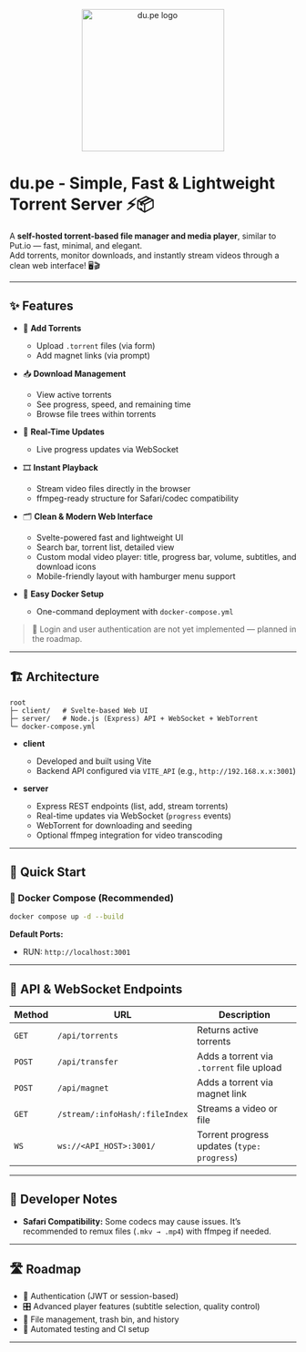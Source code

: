 <p align="center">
  <img src="https://images2.imgbox.com/61/17/YLrfUgAj_o.jpeg" alt="du.pe logo" width="250" height="250" />
</p>

# du.pe - Simple, Fast & Lightweight Torrent Server ⚡📦

A **self-hosted torrent-based file manager and media player**, similar to Put.io — fast, minimal, and elegant.  
Add torrents, monitor downloads, and instantly stream videos through a clean web interface! 🖥️🎬

---

## ✨ Features

- 🧲 **Add Torrents**  
  - Upload `.torrent` files (via form)  
  - Add magnet links (via prompt)

- 📥 **Download Management**  
  - View active torrents  
  - See progress, speed, and remaining time  
  - Browse file trees within torrents

- 🔴 **Real-Time Updates**  
  - Live progress updates via WebSocket

- 🎞️ **Instant Playback**  
  - Stream video files directly in the browser  
  - ffmpeg-ready structure for Safari/codec compatibility

- 🗂️ **Clean & Modern Web Interface**  
  - Svelte-powered fast and lightweight UI  
  - Search bar, torrent list, detailed view  
  - Custom modal video player: title, progress bar, volume, subtitles, and download icons  
  - Mobile-friendly layout with hamburger menu support

- 🐳 **Easy Docker Setup**  
  - One-command deployment with `docker-compose.yml`

> 📝 Login and user authentication are not yet implemented — planned in the roadmap.

---

## 🏗️ Architecture

```
root
├─ client/   # Svelte-based Web UI
├─ server/   # Node.js (Express) API + WebSocket + WebTorrent
└─ docker-compose.yml
```

- **client**  
  - Developed and built using Vite  
  - Backend API configured via `VITE_API` (e.g., `http://192.168.x.x:3001`)

- **server**  
  - Express REST endpoints (list, add, stream torrents)  
  - Real-time updates via WebSocket (`progress` events)  
  - WebTorrent for downloading and seeding  
  - Optional ffmpeg integration for video transcoding

---

## 🚀 Quick Start

### 🐳 Docker Compose (Recommended)
```bash
docker compose up -d --build
```

**Default Ports:**
- RUN: `http://localhost:3001`

---

## 🔌 API & WebSocket Endpoints

| Method | URL | Description |
|--------|-----|-------------|
| `GET` | `/api/torrents` | Returns active torrents |
| `POST` | `/api/transfer` | Adds a torrent via `.torrent` file upload |
| `POST` | `/api/magnet` | Adds a torrent via magnet link |
| `GET` | `/stream/:infoHash/:fileIndex` | Streams a video or file |
| `WS` | `ws://<API_HOST>:3001/` | Torrent progress updates (`type: progress`) |

---

## 🧠 Developer Notes

- **Safari Compatibility:** Some codecs may cause issues. It’s recommended to remux files (`.mkv → .mp4`) with ffmpeg if needed.  

---

## 🛣️ Roadmap

- 🔐 Authentication (JWT or session-based)  
- 🎛️ Advanced player features (subtitle selection, quality control)  
- 🧹 File management, trash bin, and history  
- 🧪 Automated testing and CI setup

---
